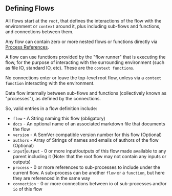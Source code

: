 ## Defining Flows

All flows start at the `root`, that defines the interactions of the flow with the environment or `context` around it,
plus including sub-flows and functions, and connections between them.

Any flow can contain zero or more nested flows or functions directly via [Process References](process_references.md).

A flow can use functions provided by the "flow runner" that is executing the flow, for the purpose of interacting
with the surrounding environment (such as file IO, standard IO, etc). These are the `context functions`.

No connections enter or leave the top-level root flow, unless via a `context function` interacting with the environment.

Data flow internally between sub-flows and functions (collectively known as "processes"), as defined by the connections.

So, valid entries in a flow definition include:
- `flow` - A String naming this flow (obligatory)
- `docs` - An optional name of an associated markdown file that documents the flow
- `version` - A SemVer compatible version number for this flow (Optional)
- `authors` - Array of Strings of names and emails of authors of the flow (Optional)
- `input`|`output` - 0 or more input/outputs of this flow made available to any parent including it (Note: 
  that the root flow may not contain any inputs or outputs)
- `process` - 0 or more references to sub-processes to include under the current flow. A sub-process
can be another `flow` or a `function`, but here they are referenced in the same way
- `connection` - 0 or more connections between io of sub-processes and/or `io` of this flow